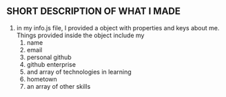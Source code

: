 ## SHORT DESCRIPTION OF WHAT I MADE

1. in my info.js file, I provided a object with properties and keys about me. Things provided inside the object include my
    1. name
    2. email
    3. personal github
    4. github enterprise
    5. and array of technologies in learning
    6. hometown
    7. an array of other skills